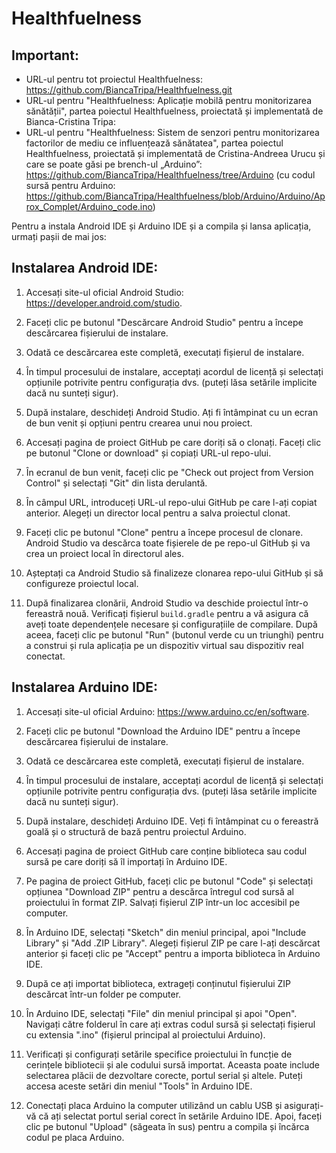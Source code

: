 # Healthfuelness

Important:
-
- URL-ul pentru tot proiectul Healthfuelness: https://github.com/BiancaTripa/Healthfuelness.git
- URL-ul pentru "Healthfuelness: Aplicație mobilă pentru monitorizarea sănătății", partea
poiectul Healthfuelness, proiectată și implementată de Bianca-Cristina Tripa:
- URL-ul pentru "Healthfuelness: Sistem de senzori pentru monitorizarea factorilor de mediu ce influențează sănătatea", partea poiectul Healthfuelness, proiectată și implementată de Cristina-Andreea Urucu și care se poate găsi pe brench-ul „Arduino”: https://github.com/BiancaTripa/Healthfuelness/tree/Arduino (cu codul sursă pentru Arduino: https://github.com/BiancaTripa/Healthfuelness/blob/Arduino/Arduino/Aprox_Complet/Arduino_code.ino)

Pentru a instala Android IDE și Arduino IDE și a compila și lansa aplicația, urmați pașii de mai jos:

Instalarea Android IDE:
-

1. Accesați site-ul oficial Android Studio: https://developer.android.com/studio.

2. Faceți clic pe butonul "Descărcare Android Studio" pentru a începe descărcarea fișierului de instalare.
  
3. Odată ce descărcarea este completă, executați fișierul de instalare.
  
4. În timpul procesului de instalare, acceptați acordul de licență și selectați opțiunile potrivite pentru configurația dvs. (puteți lăsa setările implicite dacă nu sunteți sigur).
   
5. După instalare, deschideți Android Studio. Ați fi întâmpinat cu un ecran de bun venit și opțiuni pentru crearea unui nou proiect.

6. Accesați pagina de proiect GitHub pe care doriți să o clonați. Faceți clic pe butonul "Clone or download" și copiați URL-ul repo-ului.

7. În ecranul de bun venit, faceți clic pe "Check out project from Version Control" și selectați "Git" din lista derulantă.

8. În câmpul URL, introduceți URL-ul repo-ului GitHub pe care l-ați copiat anterior. Alegeți un director local pentru a salva proiectul clonat.

9. Faceți clic pe butonul "Clone" pentru a începe procesul de clonare. Android Studio va descărca toate fișierele de pe repo-ul GitHub și va crea un proiect local în directorul ales.

10. Așteptați ca Android Studio să finalizeze clonarea repo-ului GitHub și să configureze proiectul local.

11. După finalizarea clonării, Android Studio va deschide proiectul într-o fereastră nouă. Verificați fișierul `build.gradle` pentru a vă asigura că aveți toate dependențele necesare și configurațiile de compilare. După aceea, faceți clic pe butonul "Run" (butonul verde cu un triunghi) pentru a construi și rula aplicația pe un dispozitiv virtual sau dispozitiv real conectat.
    
Instalarea Arduino IDE:
-

1. Accesați site-ul oficial Arduino: https://www.arduino.cc/en/software.
   
2. Faceți clic pe butonul "Download the Arduino IDE" pentru a începe descărcarea fișierului de instalare.
   
3. Odată ce descărcarea este completă, executați fișierul de instalare.
   
4. În timpul procesului de instalare, acceptați acordul de licență și selectați opțiunile potrivite pentru configurația dvs. (puteți lăsa setările implicite dacă nu sunteți sigur).
   
5. După instalare, deschideți Arduino IDE. Veți fi întâmpinat cu o fereastră goală și o structură de bază pentru proiectul Arduino.
   
6. Accesați pagina de proiect GitHub care conține biblioteca sau codul sursă pe care doriți să îl importați în Arduino IDE.

5. Pe pagina de proiect GitHub, faceți clic pe butonul "Code" și selectați opțiunea "Download ZIP" pentru a descărca întregul cod sursă al proiectului în format ZIP. Salvați fișierul ZIP într-un loc accesibil pe computer.

6. În Arduino IDE, selectați "Sketch" din meniul principal, apoi "Include Library" și "Add .ZIP Library". Alegeți fișierul ZIP pe care l-ați descărcat anterior și faceți clic pe "Accept" pentru a importa biblioteca în Arduino IDE.

7. După ce ați importat biblioteca, extrageți conținutul fișierului ZIP descărcat într-un folder pe computer.

8. În Arduino IDE, selectați "File" din meniul principal și apoi "Open". Navigați către folderul în care ați extras codul sursă și selectați fișierul cu extensia ".ino" (fișierul principal al proiectului Arduino).

9. Verificați și configurați setările specifice proiectului în funcție de cerințele bibliotecii și ale codului sursă importat. Aceasta poate include selectarea plăcii de dezvoltare corecte, portul serial și altele. Puteți accesa aceste setări din meniul "Tools" în Arduino IDE.

10. Conectați placa Arduino la computer utilizând un cablu USB și asigurați-vă că ați selectat portul serial corect în setările Arduino IDE. Apoi, faceți clic pe butonul "Upload" (săgeata în sus) pentru a compila și încărca codul pe placa Arduino.
